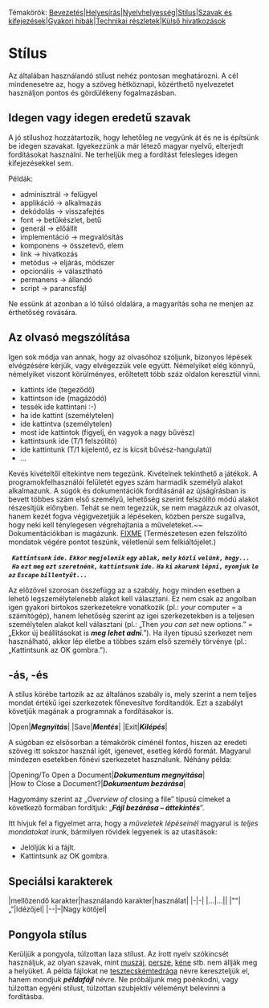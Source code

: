 Témakörök: [Bevezetés][1]|[Helyesírás][2]|[Nyelvhelyesség][3]|[Stílus][4]|[Szavak és kifejezések][5]|[Gyakori hibák][6]|[Technikai részletek][7]|[Külső hivatkozások][8]

# Stílus
Az általában használandó stílust nehéz pontosan meghatározni. A cél mindenesetre az, hogy a szöveg hétköznapi, közérthető nyelvezetet használjon pontos és gördülékeny fogalmazásban.

## Idegen vagy idegen eredetű szavak

A jó stílushoz hozzátartozik, hogy lehetőleg ne vegyünk át és ne is építsünk be idegen szavakat. Igyekezzünk a már létező magyar nyelvű, elterjedt fordításokat használni. Ne terheljük meg a fordítást felesleges idegen kifejezésekkel sem.

Példák:

* adminisztrál → felügyel
* applikáció → alkalmazás
* dekódolás → visszafejtés
* font → betűkészlet, betű
* generál → előállít
* implementáció → megvalósítás
* komponens → összetevő, elem
* link → hivatkozás
* metódus → eljárás, módszer
* opcionális → választható
* permanens → állandó
* script → parancsfájl

Ne essünk át azonban a ló túlsó oldalára, a magyarítás soha ne menjen az érthetőség rovására.

## Az olvasó megszólítása

Igen sok módja van annak, hogy az olvasóhoz szóljunk, bizonyos lépések elvégzésére kérjük, vagy elvégezzük vele együtt. Némelyiket elég könnyű, némelyiket viszont körülményes, erőltetett több száz oldalon keresztül vinni.

-   kattints ide (tegeződő)
-   kattintson ide (magázódó)
-   tessék ide kattintani :-)
-   ha ide kattint (személytelen)
-   ide kattintva (személytelen)
-   most ide kattintok (figyelj, én vagyok a nagy bűvész)
-   kattintsunk ide (T/1 felszólító)
-   ide kattintunk (T/1 kijelentő, ez is kicsit bűvész-hangulatú)
-   ...

Kevés kivételtől eltekintve nem tegezünk. Kivételnek tekinthető a játékok. A programokfelhasználói felületét egyes szám harmadik személyű alakot alkalmazunk. A súgók és dokumentációk fordításánál az újságírásban is bevett többes szám első személyű, lehetőség szerint felszólító módú alakot részesítjük előnyben. Tehát se nem tegezzük, se nem magázzuk az olvasót, hanem kezét fogva végigvezetjük a lépéseken, közben persze sugallva, hogy neki kell ténylegesen végrehajtania a műveleteket.~~ Dokumentációkban is magázunk. [FIXME](FIXME "wikilink") (Természetesen ezen felszólító mondatok végére pontot teszünk, véletlenül sem felkiáltójelet.)

` `***`Kattintsunk` `ide.` `Ekkor` `megjelenik` `egy` `ablak,` `mely` `közli` `velünk,` `hogy...`***
` `***`Ha` `ezt` `meg` `ezt` `szeretnénk,` `kattintsunk` `ide.` `Ha` `ki` `akarunk` `lépni,` `nyomjuk` `le` `az` `Escape` `billentyűt...`***

Az előzővel szorosan összefügg az a szabály, hogy minden esetben a lehető legszemélytelenebb alakot kell választani. Ez nem csak az angolban igen gyakori birtokos szerkezetekre vonatkozik (pl.: *your* computer = a számítógép), hanem lehetőség szerint az igei szerkezetekben is a teljesen személytelen alakot kell választani (pl.: „Then *you can set* new options.” = „Ekkor új beállításokat is ***meg lehet adni***.”). Ha ilyen típusú szerkezet nem használható, akkor lép életbe a többes szám első személy törvénye (pl.: „Kattintsunk az OK gombra.”).

## -ás, -és

A stílus körébe tartozik az az általános szabály is, mely szerint a nem teljes mondat értékű igei szerkezetek főnevesítve fordítandók. Ezt a szabályt követjük magának a programnak a fordításakor is.

|Open|***Megnyitás***|
|Save|***Mentés***|
|Exit|***Kilépés***|

A súgóban ez elsősorban a témakörök címénél fontos, hiszen az eredeti szöveg itt sokszor használ igét, igenevet, esetleg kérdő formát. Magyarul mindezen esetekben főnévi szerkezetet használunk. Néhány példa:

|Opening/To Open a Document|***Dokumentum megnyitása***|
|How to Close a Document?|***Dokumentum bezárása***|

Hagyomány szerint az „*Overview of* closing a file” típusú címeket a következő formában fordítjuk: „***Fájl bezárása – áttekintés***”.

Itt hívjuk fel a figyelmet arra, hogy a *műveletek lépéseinél* magyarul is *teljes mondatokat* írunk, bármilyen rövidek legyenek is az utasítások:

* Jelöljük ki a fájlt.
* Kattintsunk az OK gombra.

## Speciálsi karakterek

|mellőzendő karakter|használandó karakter|használat|
|-|-|
|...|…||
|""|„”|Idézőjel|
|--|–|Nagy kötőjel|
## Pongyola stílus

Kerüljük a pongyola, túlzottan laza stílust. Az írott nyelv szókincsét használjuk, az olyan szavak, mint <u>muszáj</u>, <u>persze</u>, <u>kéne</u> stb. nem állják meg a helyüket. A példa fájlokat ne <u>tesztecskémtedrága</u> névre kereszteljük el, hanem mondjuk ***példafájl*** névre. Ne próbáljunk meg poénkodni, vagy túlzottan egyéni stílust, túlzottan szubjektív véleményt belevinni a fordításba.

[1]: 01_Bevezetes.md
[2]: 02_Helyesiras.md
[3]: 03_Nyelvhelyesseg.md
[4]: 04_Stilus.md
[5]: 05_Szavak_es_kifejezesek.md
[6]: 06_Gyakori_hibak.md
[7]: 07_Technikai_reszletek.md
[8]: 08_Kulso_hivatkozasok.md

